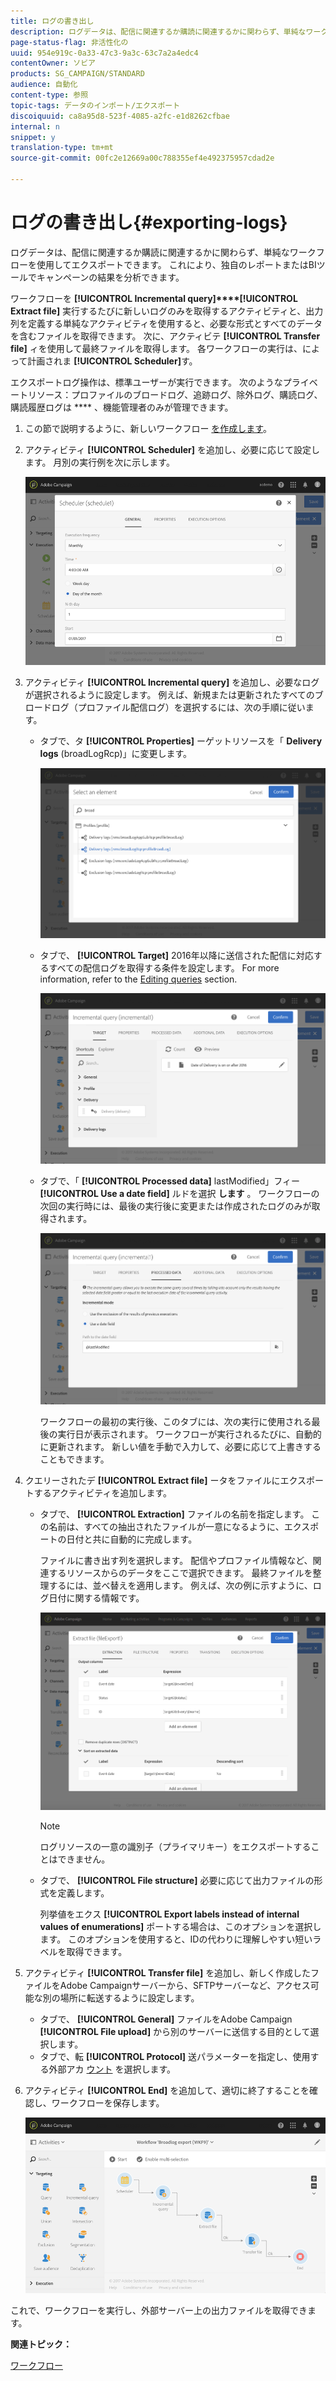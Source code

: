 ```yaml
---
title: ログの書き出し
description: ログデータは、配信に関連するか購読に関連するかに関わらず、単純なワークフローを使用してエクスポートできます。
page-status-flag: 非活性化の
uuid: 954e919c-0a33-47c3-9a3c-63c7a2a4edc4
contentOwner: ソビア
products: SG_CAMPAIGN/STANDARD
audience: 自動化
content-type: 参照
topic-tags: データのインポート/エクスポート
discoiquuid: ca8a95d8-523f-4085-a2fc-e1d8262cfbae
internal: n
snippet: y
translation-type: tm+mt
source-git-commit: 00fc2e12669a00c788355ef4e492375957cdad2e

---
```



# ログの書き出し{#exporting-logs}

ログデータは、配信に関連するか購読に関連するかに関わらず、単純なワークフローを使用してエクスポートできます。 これにより、独自のレポートまたはBIツールでキャンペーンの結果を分析できます。

ワークフローを **[!UICONTROL Incremental query]****[!UICONTROL Extract file]** 実行するたびに新しいログのみを取得するアクティビティと、出力列を定義する単純なアクティビティを使用すると、必要な形式とすべてのデータを含むファイルを取得できます。 次に、アクティビテ **[!UICONTROL Transfer file]** ィを使用して最終ファイルを取得します。 各ワークフローの実行は、によって計画されま **[!UICONTROL Scheduler]**&#x200B;す。

エクスポートログ操作は、標準ユーザーが実行できます。 次のようなプライベートリソース：プロファイルのブロードログ、追跡ログ、除外ログ、購読ログ、購読履歴ログは **** 、機能管理者のみが管理できます。

1. この節で説明するように、新しいワークフロー [を作成します](../../automating/using/building-a-workflow.md#creating-a-workflow)。
1. アクティビティ **[!UICONTROL Scheduler]** を追加し、必要に応じて設定します。 月別の実行例を次に示します。

   ![](assets/export_logs_scheduler.png)

1. アクティビティ **[!UICONTROL Incremental query]** を追加し、必要なログが選択されるように設定します。 例えば、新規または更新されたすべてのブロードログ（プロファイル配信ログ）を選択するには、次の手順に従います。

   * タブで、タ **[!UICONTROL Properties]** ーゲットリソースを「 **Delivery logs** (broadLogRcp)」に変更します。

      ![](assets/export_logs_query_properties.png)

   * タブで、 **[!UICONTROL Target]** 2016年以降に送信された配信に対応するすべての配信ログを取得する条件を設定します。 For more information, refer to the [Editing queries](../../automating/using/editing-queries.md#creating-queries) section.

      ![](assets/export_logs_query_target.png)

   * タブで、「 **[!UICONTROL Processed data]** lastModified」フィー **[!UICONTROL Use a date field]** ルドを選択 **します** 。 ワークフローの次回の実行時には、最後の実行後に変更または作成されたログのみが取得されます。

      ![](assets/export_logs_query_processeddata.png)

      ワークフローの最初の実行後、このタブには、次の実行に使用される最後の実行日が表示されます。 ワークフローが実行されるたびに、自動的に更新されます。 新しい値を手動で入力して、必要に応じて上書きすることもできます。

1. クエリーされたデ **[!UICONTROL Extract file]** ータをファイルにエクスポートするアクティビティを追加します。

   * タブで、 **[!UICONTROL Extraction]** ファイルの名前を指定します。 この名前は、すべての抽出されたファイルが一意になるように、エクスポートの日付と共に自動的に完成します。

      ファイルに書き出す列を選択します。 配信やプロファイル情報など、関連するリソースからのデータをここで選択できます。 最終ファイルを整理するには、並べ替えを適用します。 例えば、次の例に示すように、ログ日付に関する情報です。

      ![](assets/export_logs_extractfile_extraction.png)

      >[!NOTE]
      >
      >ログリソースの一意の識別子（プライマリキー）をエクスポートすることはできません。

   * タブで、 **[!UICONTROL File structure]** 必要に応じて出力ファイルの形式を定義します。

      列挙値をエクス **[!UICONTROL Export labels instead of internal values of enumerations]** ポートする場合は、このオプションを選択します。 このオプションを使用すると、IDの代わりに理解しやすい短いラベルを取得できます。

1. アクティビティ **[!UICONTROL Transfer file]** を追加し、新しく作成したファイルをAdobe Campaignサーバーから、SFTPサーバーなど、アクセス可能な別の場所に転送するように設定します。

   * タブで、 **[!UICONTROL General]** ファイルをAdobe Campaign **[!UICONTROL File upload]** から別のサーバーに送信する目的として選択します。
   * タブで、転 **[!UICONTROL Protocol]** 送パラメーターを指定し、使用する外部アカ [ウント](../../administration/using/external-accounts.md#creating-an-external-account) を選択します。

1. アクティビティ **[!UICONTROL End]** を追加して、適切に終了することを確認し、ワークフローを保存します。

   ![](assets/export_logs_example_workflow.png)

これで、ワークフローを実行し、外部サーバー上の出力ファイルを取得できます。

**関連トピック：**

[ワークフロー](../../automating/using/discovering-workflows.md)
